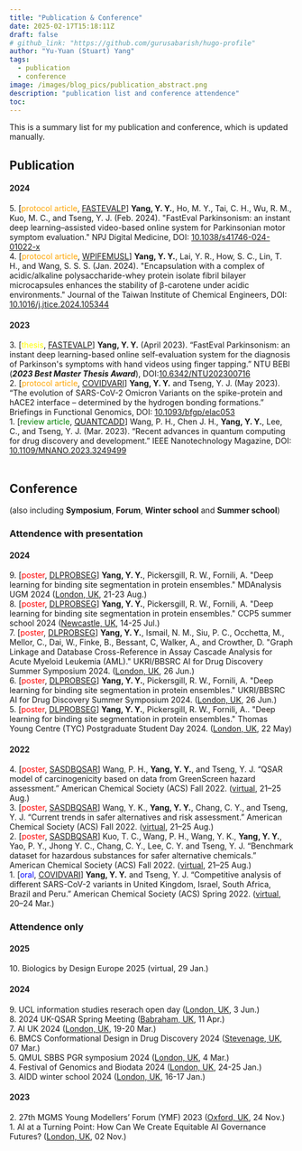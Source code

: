 ```yaml
---
title: "Publication & Conference"
date: 2025-02-17T15:18:11Z
draft: false
# github_link: "https://github.com/gurusabarish/hugo-profile"
author: "Yu-Yuan (Stuart) Yang"
tags:
  - publication
  - conference
image: /images/blog_pics/publication_abstract.png
description: "publication list and conference attendence"
toc: 
---
```

<style>
r { color: Red }
o { color: Orange }
y { color: yellow }
bb { color: Blue }
gg { color: Green }
</style>

This is a summary list for my publication and conference, which is updated manually.

<!-- Publication with reasearchgate and google scholar link -->
## Publication <a href="https://www.researchgate.net/profile/Yu-Yuan-Yang" target="_blank"><i class="fab fa-researchgate"></i></a> <a href="https://scholar.google.com/citations?user=_UlrhSsAAAAJ&hl=en" target="_blank"><i class="fas fa-graduation-cap"></i></a>

#### 2024
5\. [<o>protocol article</o>, [FASTEVALP](/tags/fastevalp)] **Yang, Y. Y.**, Ho, M. Y., Tai, C. H., Wu, R. M., Kuo, M. C., and Tseng, Y. J. (Feb. 2024). "FastEval Parkinsonism: an instant deep learning–assisted video-based online system for Parkinsonian motor symptom evaluation." NPJ Digital Medicine, DOI: [10.1038/s41746-024-01022-x](https://doi.org/10.1038/s41746-024-01022-x)  
4\. [<o>protocol article</o>, [WPIFEMUSL](/tags/wpifemusl)] **Yang, Y. Y.**, Lai, Y. R., How, S. C., Lin, T. H., and Wang, S. S. S. (Jan. 2024). "Encapsulation with a complex of acidic/alkaline polysaccharide-whey protein isolate fibril bilayer microcapsules enhances the stability of β-carotene under acidic environments." Journal of the Taiwan Institute of Chemical Engineers, DOI: [10.1016/j.jtice.2024.105344](https://doi.org/10.1016/j.jtice.2024.105344)   

#### 2023
3\. [<y>thesis</y>, [FASTEVALP](/tags/fastevalp)] **Yang, Y. Y.** (April 2023). “FastEval Parkinsonism: an instant deep learning-based online self-evaluation system for the diagnosis of Parkinson's symptoms with hand videos using finger tapping.” NTU BEBI (***2023 Best Master Thesis Award***), DOI:[10.6342/NTU202300716](https://doi.org/10.6342/NTU202300716)  
2\. [<o>protocol article</o>, [COVIDVARI](/tags/covidvari)] **Yang, Y. Y.** and Tseng, Y. J. (May 2023). “The evolution of SARS-CoV-2 Omicron Variants on the spike-protein and hACE2 interface – determined by the hydrogen bonding formations.” Briefings in Functional Genomics, DOI: [10.1093/bfgp/elac053](https://doi.org/10.1093/bfgp/elac053)  
1\. [<gg>review article</gg>, [QUANTCADD](/tags/quantcadd)] Wang, P. H., Chen J. H., **Yang, Y. Y.**, Lee, C., and Tseng, Y. J. (Mar. 2023). “Recent advances in quantum computing for drug discovery and development.” IEEE Nanotechnology Magazine, DOI: [10.1109/MNANO.2023.3249499](https://doi.org/10.1109/MNANO.2023.3249499)
<br></br>

## Conference
(also including **Symposium**, **Forum**, **Winter school** and **Summer school**)
### Attendence with presentation
#### 2024
9\. [<r>poster</r>, [DLPROBSEG](/tags/dlprobseg)] **Yang, Y. Y.**, Pickersgill, R. W., Fornili, A. "Deep learning for binding site segmentation in protein ensembles." MDAnalysis UGM 2024 ([London, UK](https://maps.app.goo.gl/NSX5xR2NKRRwiqcp6), 21-23 Aug.)   
8\. [<r>poster</r>, [DLPROBSEG](/tags/dlprobseg)] **Yang, Y. Y.**, Pickersgill, R. W., Fornili, A. "Deep learning for binding site segmentation in protein ensembles." CCP5 summer school 2024 ([Newcastle, UK](https://maps.app.goo.gl/PVvYzEXCLUDoQVrh6), 14-25 Jul.)   
7\. [<r>poster</r>, [DLPROBSEG](/tags/dlprobseg)] **Yang, Y. Y.**, Ismail, N. M., Siu, P. C., Occhetta, M., Mellor, C., Dai, W., Finke, B., Bessant, C, Walker, A., and Crowther, D. "Graph Linkage and Database Cross-Reference in Assay Cascade Analysis for Acute Myeloid Leukemia (AML)." UKRI/BBSRC AI for Drug Discovery Summer Symposium 2024. ([London, UK](https://maps.app.goo.gl/NSX5xR2NKRRwiqcp6), 26 Jun.)    
6\. [<r>poster</r>, [DLPROBSEG](/tags/dlprobseg)] **Yang, Y. Y.**, Pickersgill, R. W., Fornili, A. "Deep learning for binding site segmentation in protein ensembles." UKRI/BBSRC AI for Drug Discovery Summer Symposium 2024. ([London, UK](https://maps.app.goo.gl/NSX5xR2NKRRwiqcp6), 26 Jun.)    
5\. [<r>poster</r>, [DLPROBSEG](/tags/dlprobseg)] **Yang, Y. Y.**, Pickersgill, R. W., Fornili, A.. "Deep learning for binding site segmentation in protein ensembles." Thomas Young Centre (TYC) Postgraduate Student Day 2024. ([London, UK](https://maps.app.goo.gl/NSX5xR2NKRRwiqcp6), 22 May)   
#### 2022 
4\. [<r>poster</r>, [SASDBQSAR](/tags/sasdbqsar)] Wang, P. H., **Yang, Y. Y.**, and Tseng, Y. J. “QSAR model of carcinogenicity based on data from GreenScreen hazard assessment.” American Chemical Society (ACS) Fall 2022. ([virtual](https://acs.digitellinc.com/p/s/qsar-model-of-carcinogenicity-based-on-data-from-greenscreen-hazard-assessment-524763), 21–25 Aug.)   
3\. [<r>poster</r>, [SASDBQSAR](/tags/sasdbqsar)] Wang, Y. K., **Yang, Y. Y.**, Chang, C. Y., and Tseng, Y. J. “Current trends in safer alternatives and risk assessment.” American Chemical Society (ACS) Fall 2022. ([virtual](https://acs.digitellinc.com/p/s/current-trends-in-safer-alternatives-and-risk-assessment-524775), 21–25 Aug.)   
2\. [<r>poster</r>, [SASDBQSAR](/tags/sasdbqsar)] Kuo, T. C., Wang, P. H., Wang, Y. K., **Yang, Y. Y.**, Yao, P. Y., Jhong Y. C., Chang, C. Y., Lee, C. Y. and Tseng, Y. J. “Benchmark dataset for hazardous substances for safer alternative chemicals.” American Chemical Society (ACS) Fall 2022. ([virtual](https://acs.digitellinc.com/p/s/benchmark-dataset-for-hazardous-substances-for-safer-alternative-chemicals-524771), 21–25 Aug.)   
1\. [<bb>oral</bb>, [COVIDVARI](/tags/covidvari)] **Yang, Y. Y.** and Tseng, Y. J. “Competitive analysis of different SARS-CoV-2 variants in United Kingdom, Israel, South Africa, Brazil and Peru.” American Chemical Society (ACS) Spring 2022. ([virtual](https://www.morressier.com/o/event/623377e0b300ee00119b311f/article/6234a182818a915252b7f606), 20–24 Mar.)   

### Attendence only
#### 2025
10\. Biologics by Design Europe 2025 (virtual, 29 Jan.)
#### 2024
9\. UCL information studies reserach open day ([London, UK](https://maps.app.goo.gl/NSX5xR2NKRRwiqcp6), 3 Jun.)  
8\. 2024 UK-QSAR Spring Meeting ([Babraham, UK](https://maps.app.goo.gl/5HJDriRmLYFJLcDw9), 11 Apr.)  
7\. AI UK 2024 ([London, UK](https://maps.app.goo.gl/NSX5xR2NKRRwiqcp6), 19-20 Mar.)  
6\. BMCS Conformational Design in Drug Discovery 2024 ([Stevenage, UK](https://maps.app.goo.gl/pzgqV9jYTXWsFNHz6), 07 Mar.)  
5\. QMUL SBBS PGR symposium 2024 ([London, UK](https://maps.app.goo.gl/NSX5xR2NKRRwiqcp6), 4 Mar.)  
4\. Festival of Genomics and Biodata 2024 ([London, UK](https://maps.app.goo.gl/NSX5xR2NKRRwiqcp6), 24-25 Jan.)   
3\. AIDD winter school 2024 ([London, UK](https://maps.app.goo.gl/NSX5xR2NKRRwiqcp6), 16-17 Jan.)  
#### 2023
2\. 27th MGMS Young Modellers’ Forum (YMF) 2023 ([Oxford, UK](https://maps.app.goo.gl/P7UAhcHRCrFW1Lt58), 24 Nov.)    
1\. AI at a Turning Point: How Can We Create Equitable AI Governance Futures? ([London, UK](https://maps.app.goo.gl/NSX5xR2NKRRwiqcp6), 02 Nov.)  
